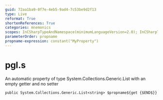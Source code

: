 ```yaml
---
guid: 72aa1ba9-0f7e-4eb5-9ad4-7c53be9d2f13
type: Live
reformat: True
shortenReferences: True
categories: mnemonics
scopes: InCSharpTypeAndNamespace(minimumLanguageVersion=2.0); InCSharpTypeMember(minimumLanguageVersion=2.0)
parameterOrder: propname
propname-expression: constant("MyProperty")
---
```


# pgl.s

An automatic property of type System.Collections.Generic.List<string> with an empty getter and no setter

```
public System.Collections.Generic.List<string> $propname${get {$END$}}
```
